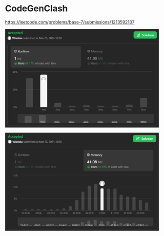 # CodeGenClash

https://leetcode.com/problems/base-7/submissions/1213592137

![runtime](./images/leetcodesummary/runtime.png)

![memory](./images/leetcodesummary/memory.png)